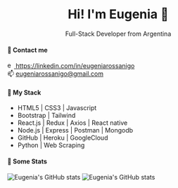 ### <h1 align="center">Hi! I'm Eugenia 👋</h1>
<p align="center">Full-Stack Developer from Argentina</p>

#### 🔸 Contact me
<a href="https://linkedin.com/in/eugeniarossanigo" target="blank"><img src="https://raw.githubusercontent.com/rahuldkjain/github-profile-readme-generator/master/src/images/icons/Social/linked-in-alt.svg" alt="eugenia-linkedin" height="15" width="15" /> https://linkedin.com/in/eugeniarossanigo</a>
<br/>
📫  eugeniarossanigo@gmail.com

#### 🔸 My Stack
* HTML5 | CSS3 | Javascript
* Bootstrap | Tailwind
* React.js | Redux | Axios | React native
* Node.js | Express | Postman | Mongodb
* GitHub | Heroku | GoogleCloud
* Python | Web Scraping

#### 🔸 Some Stats
![Eugenia's GitHub stats](https://github-readme-stats.vercel.app/api?username=eugeniarossanigo&show_icons=true&theme=dark)
![Eugenia's GitHub stats](https://github-readme-stats.vercel.app/api?username=eugeniarossanigo&show_icons=true&theme=codeSTACKr)

